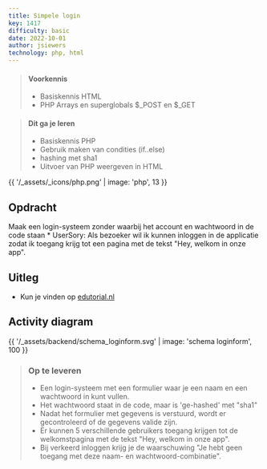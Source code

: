 ```yaml
---
title: Simpele login
key: 1417
difficulty: basic
date: 2022-10-01
author: jsiewers
technology: php, html
---
```


> #### Voorkennis
> * Basiskennis HTML
> * PHP Arrays en superglobals $_POST en $_GET

> #### Dit ga je leren
> * Basiskennis PHP
> * Gebruik maken van condities (if..else)
> * hashing met sha1
> * Uitvoer van PHP weergeven in HTML

{{ '/_assets/_icons/php.png'  | image: 'php', 13 }}



## Opdracht
Maak een login-systeem zonder waarbij het account en wachtwoord in de code staan 
    * UserSory: Als bezoeker wil ik kunnen inloggen in de applicatie zodat ik toegang krijg tot een pagina met de tekst "Hey, welkom in onze app".

## Uitleg
* Kun je vinden op [edutorial.nl](https://www.edutorial.nl/php/formulieren/)

## Activity diagram
{{ '/_assets/backend/schema_loginform.svg' | image: 'schema loginform', 100 }}


> ### Op te leveren
> * Een login-systeem met een formulier waar je een naam en een wachtwoord in kunt vullen.
> * Het wachtwoord staat in de code, maar is 'ge-hashed' met "sha1"
> * Nadat het formulier met gegevens is verstuurd, wordt er gecontroleerd of de gegevens valide zijn.
> * Er kunnen 5 verschillende gebruikers toegang krijgen tot de welkomstpagina met de tekst "Hey, welkom in onze app".
> * Bij verkeerd inloggen krijg je de waarschuwing "Je hebt geen toegang met deze naam- en wachtwoord-combinatie".
